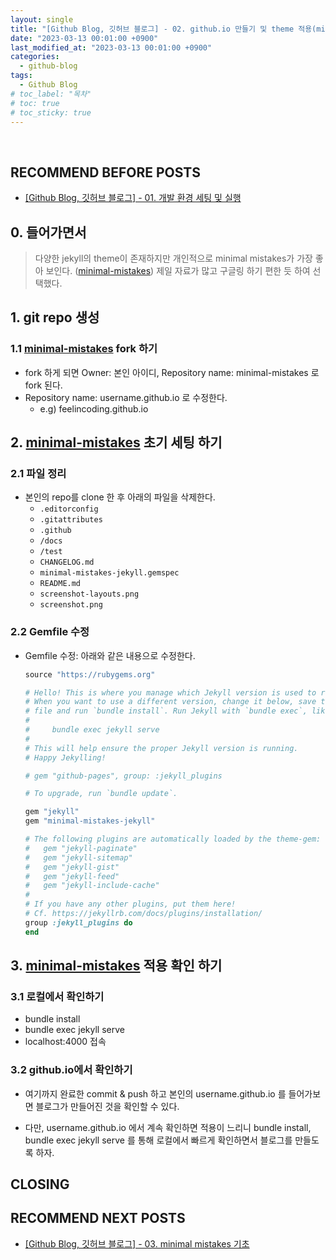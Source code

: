 ```yaml
---
layout: single
title: "[Github Blog, 깃허브 블로그] - 02. github.io 만들기 및 theme 적용(minimal mistakes)"
date: "2023-03-13 00:01:00 +0900"
last_modified_at: "2023-03-13 00:01:00 +0900"
categories:
  - github-blog
tags:
  - Github Blog
# toc_label: "목차"
# toc: true
# toc_sticky: true
---
```


<br/>

## RECOMMEND BEFORE POSTS

- [[Github Blog, 깃허브 블로그] - 01. 개발 환경 세팅 및 실행][github-blog-01]

## 0. 들어가면서

> 다양한 jekyll의 theme이 존재하지만 개인적으로 minimal mistakes가 가장 좋아 보인다. ([minimal-mistakes][minimal-mistakes-url])
> 제일 자료가 많고 구글링 하기 편한 듯 하여 선택했다.

## 1. git repo 생성

### 1.1 [minimal-mistakes][minimal-mistakes-url] fork 하기

- fork 하게 되면 Owner: 본인 아이디, Repository name: minimal-mistakes 로 fork 된다.
- Repository name: username.github.io 로 수정한다.
  - e.g) feelincoding.github.io

## 2. [minimal-mistakes][minimal-mistakes-url] 초기 세팅 하기

### 2.1 파일 정리

- 본인의 repo를 clone 한 후 아래의 파일을 삭제한다.
  - `.editorconfig`
  - `.gitattributes`
  - `.github`
  - `/docs`
  - `/test`
  - `CHANGELOG.md`
  - `minimal-mistakes-jekyll.gemspec`
  - `README.md`
  - `screenshot-layouts.png`
  - `screenshot.png`

### 2.2 Gemfile 수정

- Gemfile 수정: 아래와 같은 내용으로 수정한다.

  ```ruby
  source "https://rubygems.org"

  # Hello! This is where you manage which Jekyll version is used to run.
  # When you want to use a different version, change it below, save the
  # file and run `bundle install`. Run Jekyll with `bundle exec`, like so:
  #
  #     bundle exec jekyll serve
  #
  # This will help ensure the proper Jekyll version is running.
  # Happy Jekylling!

  # gem "github-pages", group: :jekyll_plugins

  # To upgrade, run `bundle update`.

  gem "jekyll"
  gem "minimal-mistakes-jekyll"

  # The following plugins are automatically loaded by the theme-gem:
  #   gem "jekyll-paginate"
  #   gem "jekyll-sitemap"
  #   gem "jekyll-gist"
  #   gem "jekyll-feed"
  #   gem "jekyll-include-cache"
  #
  # If you have any other plugins, put them here!
  # Cf. https://jekyllrb.com/docs/plugins/installation/
  group :jekyll_plugins do
  end
  ```

## 3. [minimal-mistakes][minimal-mistakes-url] 적용 확인 하기

### 3.1 로컬에서 확인하기

- bundle install
- bundle exec jekyll serve
- localhost:4000 접속

### 3.2 github.io에서 확인하기

- 여기까지 완료한 commit & push 하고 본인의 username.github.io 를 들어가보면 블로그가 만들어진 것을 확인할 수 있다.

- 다만, username.github.io 에서 계속 확인하면 적용이 느리니 bundle install, bundle exec jekyll serve 를 통해 로컬에서 빠르게 확인하면서 블로그를 만들도록 하자.

## CLOSING

## RECOMMEND NEXT POSTS

- [[Github Blog, 깃허브 블로그] - 03. minimal mistakes 기초][github-blog-03]

[minimal-mistakes-url]: https://mmistakes.github.io/minimal-mistakes/docs/quick-start-guide/
[github-blog-01]: https://feelincoding.github.io/github-blog/github-blog-01-setting/
[github-blog-03]: https://feelincoding.github.io/github-blog/github-blog-03-minimal-mistake-basic/
